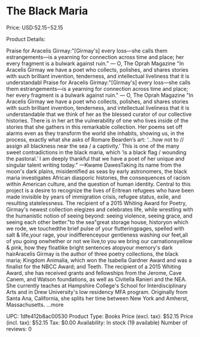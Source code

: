 # The Black Maria

Price: USD:$52.15-$52.15

Product Details:

Praise for Aracelis Girmay:"[Girmay's] every loss—she calls them estrangements—is a yearning for connection across time and place; her every fragment is a bulwark against ruin." — O, The Oprah Magazine "In Aracelis Girmay we have a poet who collects, polishes, and shares stories with such brilliant invention, tenderness, and intellectual liveliness that it is understandabl Praise for Aracelis Girmay:"[Girmay's] every loss—she calls them estrangements—is a yearning for connection across time and place; her every fragment is a bulwark against ruin." — O, The Oprah Magazine "In Aracelis Girmay we have a poet who collects, polishes, and shares stories with such brilliant invention, tenderness, and intellectual liveliness that it is understandable that we think of her as the blessed curator of our collective histories. There is in her art the vulnerability of one who lives inside of the stories that she gathers in this remarkable collection. Her poems set off alarms even as they transform the world she inhabits, showing us, in the process, exactly what she asks of Romare Bearden’s art: ‘…how not to // assign all blackness near the sea / a captivity.’ This is one of the many sweet contradictions in the black maria, which ‘is a black flag / wounding the pastoral.’ I am deeply thankful that we have a poet of her unique and singular talent writing today." —Kwame DawesTaking its name from the moon's dark plains, misidentified as seas by early astronomers, the black maria investigates African diasporic histories, the consequences of racism within American culture, and the question of human identity. Central to this project is a desire to recognize the lives of Eritrean refugees who have been made invisible by years of immigration crisis, refugee status, exile, and resulting statelessness. The recipient of a 2015 Whiting Award for Poetry, Girmay's newest collection elegizes and celebrates life, while wrestling with the humanistic notion of seeing beyond: seeing violence, seeing grace, and seeing each other better."to the sea"great storage house, historyon which we rode, we touchedthe brief pulse of your flutteringpages, spelled with salt & life,your rage, your indifferenceyour gentleness washing our feet,all of you going onwhether or not we live,to you we bring our carnationsyellow & pink, how they floatlike bright sentences atopyour memory's dark hairAracelis Girmay is the author of three poetry collections, the black maria; Kingdom Animalia, which won the Isabella Gardner Award and was a finalist for the NBCC Award; and Teeth. The recipient of a 2015 Whiting Award, she has received grants and fellowships from the Jerome, Cave Canem, and Watson foundations, as well as Civitella Ranieri and the NEA. She currently teaches at Hampshire College's School for Interdisciplinary Arts and in Drew University's low residency MFA program. Originally from Santa Ana, California, she splits her time between New York and Amherst, Massachusetts. ...more

UPC: 1dfe412b8ac00530
Product Type: Books
Price (excl. tax): $52.15
Price (incl. tax): $52.15
Tax: $0.00
Availability: In stock (19 available)
Number of reviews: 0
